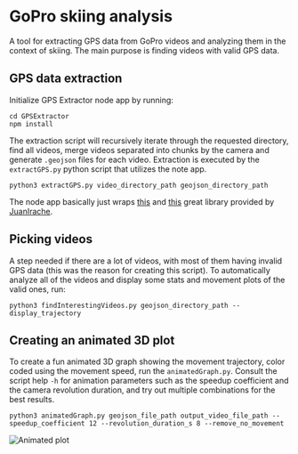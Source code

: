 # GoPro skiing analysis

A tool for extracting GPS data from GoPro videos and analyzing them in the context of skiing. The main purpose is finding videos with valid GPS data.

## GPS data extraction

Initialize GPS Extractor node app by running:

```
cd GPSExtractor
npm install
```

The extraction script will recursively iterate through the requested directory, find all videos, merge videos separated into chunks by the camera and generate `.geojson` files for each video. Extraction is executed by the `extractGPS.py` python script that utilizes the note app.

```
python3 extractGPS.py video_directory_path geojson_directory_path
```

The node app basically just wraps [this](https://github.com/JuanIrache/gpmf-extract) and [this](https://github.com/JuanIrache/gopro-telemetry) great library provided by [JuanIrache](https://github.com/JuanIrache).

## Picking videos

A step needed if there are a lot of videos, with most of them having invalid GPS data (this was the reason for creating this script). To automatically analyze all of the videos and display some stats and movement plots of the valid ones, run:

```
python3 findInterestingVideos.py geojson_directory_path --display_trajectory
```

## Creating an animated 3D plot

To create a fun animated 3D graph showing the movement trajectory, color coded using the movement speed, run the `animatedGraph.py`. Consult the script help `-h` for animation parameters such as the speedup coefficient and the camera revolution duration, and try out multiple combinations for the best results.

```
python3 animatedGraph.py geojson_file_path output_video_file_path --speedup_coefficient 12 --revolution_duration_s 8 --remove_no_movement
```

![Animated plot](ReadmeContent/animatedPlot.gif)

